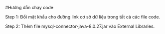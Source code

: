 #Hướng dẫn chạy code

Step 1: Đổi mật khẩu cho đường link cơ sở dữ liệu trong tất cả các file code.

Step 2: Thêm file mysql-connector-java-8.0.27.jar vào External Libraries.
